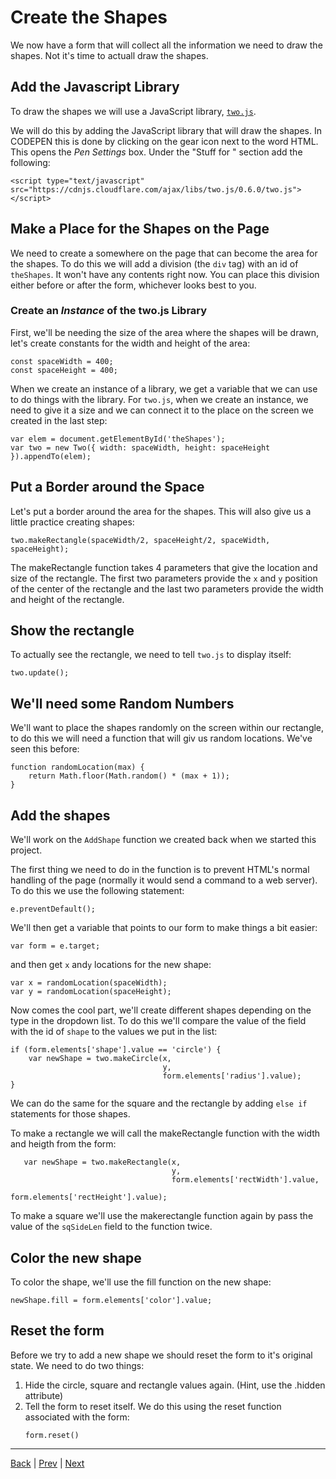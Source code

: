# Create the Shapes #

We now have a form that will collect all the information we need to draw the shapes. Not it's time to actuall draw the shapes.

## Add the Javascript Library ##

To draw the shapes we will use a JavaScript library, [`two.js`](https://two.js.org/).

We will do this by adding the JavaScript library that will draw the shapes. In CODEPEN this is done by clicking on the gear icon next to the word HTML. This opens the *Pen Settings* box. Under the "Stuff for <head>" section add the following: 

```
<script type="text/javascript" src="https://cdnjs.cloudflare.com/ajax/libs/two.js/0.6.0/two.js"></script>
```

## Make a Place for the Shapes on the Page ##

We need to create a somewhere on the page that can become the area for the shapes. To do this we will add a division (the `div` tag) with an id of `theShapes`. It won't have any contents right now. You can place this division either before or after the form, whichever looks best to you.

### Create an *Instance* of the two.js Library ###

First, we'll be needing the size of the area where the shapes will be drawn, let's create constants for the width and height of the area:

```
const spaceWidth = 400;
const spaceHeight = 400;
```

When we create an instance of a library, we get a variable that we can use to do things with the library.
For `two.js`, when we create an instance, we need to give it a size and we can connect it to the place on the screen we created in the last step:

```
var elem = document.getElementById('theShapes');
var two = new Two({ width: spaceWidth, height: spaceHeight }).appendTo(elem);
```

## Put a Border around the Space ##

Let's put a border around the area for the shapes. This will also give us a little practice creating shapes:

```
two.makeRectangle(spaceWidth/2, spaceHeight/2, spaceWidth, spaceHeight);
```

The makeRectangle function takes 4 parameters that give the location and size of the rectangle. The first two parameters provide the `x` and `y` position of the center of the rectangle and the last two parameters provide the width and height of the rectangle.

## Show the rectangle ##

To actually see the rectangle, we need to tell `two.js` to display itself:

```
two.update();
```

## We'll need some Random Numbers ##

We'll want to place the shapes randomly on the screen within our rectangle, to do this we will need a function that will giv us random locations. We've seen this before:

```
function randomLocation(max) {
    return Math.floor(Math.random() * (max + 1));
}
```

## Add the shapes ##

We'll work on the `AddShape` function we created back when we started this project.

The first thing we need to do in the function is to prevent HTML's normal handling of the page (normally it would send a command to a web server). To do this we use the following statement:

```
e.preventDefault();
```

We'll then get a variable that points to our form to make things a bit easier:

```
var form = e.target;
```

and then get `x` and`y` locations for the new shape:

```
var x = randomLocation(spaceWidth);
var y = randomLocation(spaceHeight);
```

Now comes the cool part, we'll create different shapes depending on the type in the dropdown list.
To do this we'll compare the value of the field with the id of `shape` to the values we put in the list:

```
if (form.elements['shape'].value == 'circle') {
    var newShape = two.makeCircle(x,
                                  y,
                                  form.elements['radius'].value);
}
```

We can do the same for the square and the rectangle by adding `else if` statements for those shapes.

To make a rectangle we will call the makeRectangle function with the width and heigth from the form:

```
   var newShape = two.makeRectangle(x,
                                    y,
                                    form.elements['rectWidth'].value,
                                    form.elements['rectHeight'].value);
```

To make a square we'll use the makerectangle function again by pass the value of the `sqSideLen` field to the function twice.

## Color the new shape ##

To color the shape, we'll use the fill function on the new shape:

```
newShape.fill = form.elements['color'].value;
```

## Reset the form ##

Before we try to add a new shape we should reset the form to it's original state. We need to do two things:

1. Hide the circle, square and rectangle values again. (Hint, use the .hidden attribute)
2. Tell the form to reset itself. We do this using the reset function associated with the form:
   ```
   form.reset()
   ```

---

[Back](.) | [Prev](2)  | [Next](4)
